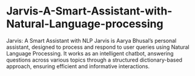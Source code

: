 # Jarvis-A-Smart-Assistant-with-Natural-Language-processing
Jarvis: A Smart Assistant with NLP Jarvis is Aarya Bhusal’s personal assistant, designed to process and respond to user queries using Natural Language Processing. It works as an intelligent chatbot, answering questions across various topics through a structured dictionary-based approach, ensuring efficient and informative interactions.
